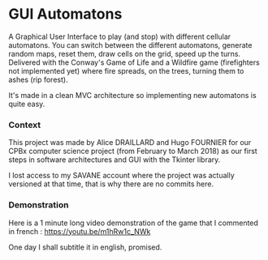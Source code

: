 # GUI Automatons

A Graphical User Interface to play (and stop) with different cellular automatons. You can switch between the different automatons, generate random maps, reset them, draw cells on the grid, speed up the turns. Delivered with the Conway's Game of Life and a Wildfire game (firefighters not implemented yet) where fire spreads, on the trees, turning them to ashes (rip forest).

It's made in a clean MVC architecture so implementing new automatons is quite easy. 

### Context

This project was made by Alice DRAILLARD and Hugo FOURNIER for our CPBx computer science project (from February to March 2018) as our first steps in software architectures and GUI with the Tkinter library.

I lost access to my SAVANE account where the project was actually versioned at that time, that is why there are no commits here.

### Demonstration

Here is a 1 minute long video demonstration of the game that I commented in french : https://youtu.be/m1hRw1c_NWk

One day I shall subtitle it in english, promised.
